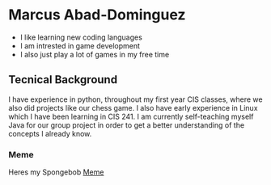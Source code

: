 # Marcus Abad-Dominguez

* I like learning new coding languages
* I am intrested in game development
* I also just play a lot of games in my free time


## Tecnical Background 

I have experience in python, throughout my first year CIS classes, where we also did projects like our chess game. 
I also have early experience in Linux which I have been learning in CIS 241.
I am currently self-teaching myself Java for our group project in order to get a better understanding of the concepts I already know. 


### Meme

Heres my Spongebob [Meme](https://encrypted-tbn0.gstatic.com/images?q=tbn:ANd9GcSwZWd7ecqwBWcmlTzUE9o8oeVgLoe3WToDNw&s) 

